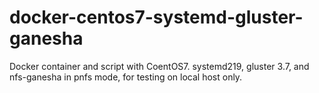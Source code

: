# docker-centos7-systemd-gluster-ganesha
Docker container and script with CoentOS7. systemd219, gluster 3.7, and nfs-ganesha in pnfs mode, for testing on local host only.
